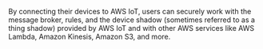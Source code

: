 By connecting their devices to AWS IoT, users can securely work with the message broker, rules, and the device shadow (sometimes referred to as a thing shadow) provided by AWS IoT and with other AWS services like AWS Lambda, Amazon Kinesis, Amazon S3, and more.